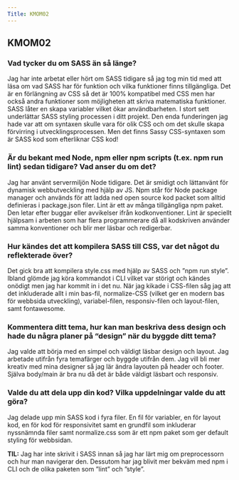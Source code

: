 ```yaml
---
Title: KMOM02
---
```


## KMOM02

### Vad tycker du om SASS än så länge?
Jag har inte arbetat eller hört om SASS tidigare så jag tog min tid med att läsa om vad SASS har för funktion och vilka funktioner finns tillgängliga. Det är en förlängning av CSS så det är 100% kompatibel med CSS men har också andra funktioner som möjligheten att skriva matematiska funktioner. SASS låter en skapa variabler vilket ökar användbarheten. I stort sett underlättar SASS styling processen i ditt projekt. Den enda funderingen jag hade var att om syntaxen skulle vara för olik CSS och om det skulle skapa förvirring i utvecklingsprocessen. Men det finns Sassy CSS-syntaxen som är SASS kod som efterliknar CSS kod!

### Är du bekant med Node, npm eller npm scripts (t.ex. npm run lint) sedan tidigare? Vad anser du om det?
Jag har använt servermiljön Node tidigare. Det är smidigt och lättanvänt för dynamisk webbutveckling med hjälp av JS. Npm står för Node package manager och används för att ladda ned open source kod packet som alltid definieras i package.json filer. Lint är ett av många tillgängliga npm paket. Den letar efter buggar eller avvikelser ifrån kodkonventioner. Lint är speciellt hjälpsam i arbeten som har flera programmerare då all kodskriven använder samma konventioner och blir mer läsbar och redigerbar.  

### Hur kändes det att kompilera SASS till CSS, var det något du reflekterade över?
Det gick bra att kompilera style.css med hjälp av SASS och ”npm run style”. Ibland glömde jag köra kommandot i CLI vilket var störigt och kändes onödigt men jag har kommit in i det nu. När jag kikade i CSS-filen såg jag att det inkluderade allt i min bas-fil, normalize-CSS (vilket ger en modern bas för webbsida utveckling), variabel-filen, responsiv-filen och layout-filen, samt fontawesome.

### Kommentera ditt tema, hur kan man beskriva dess design och hade du några planer på “design” när du byggde ditt tema?
Jag valde att börja med en simpel och väldigt läsbar design och layout. Jag arbetade utifrån fyra temafärger och byggde utifrån dem. Jag vill bli mer kreativ med mina designer så jag lär ändra layouten på header och footer. Själva body/main är bra nu då det är både väldigt läsbart och responsiv.

### Valde du att dela upp din kod? Vilka uppdelningar valde du att göra?
Jag delade upp min SASS kod i fyra filer. En fil för variabler, en för layout kod, en för kod för responsivitet samt en grundfil som inkluderar nyssnämnda filer samt normalize.css som är ett npm paket som ger default styling för webbsidan.

<b>TIL:</b> Jag har inte skrivit i SASS innan så jag har lärt mig om preprocessorn och hur man navigerar den. Dessutom har jag blivit mer bekväm med npm i CLI och de olika paketen som ”lint” och ”style”. 
